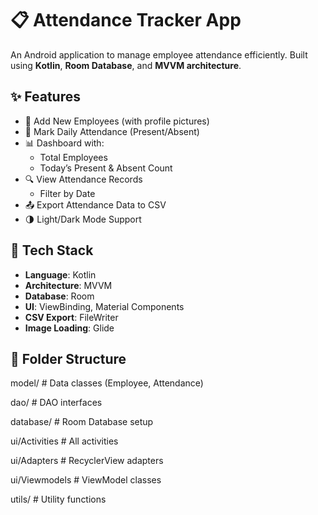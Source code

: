 # 📋 Attendance Tracker App

An Android application to manage employee attendance efficiently. Built using **Kotlin**, **Room Database**, and **MVVM architecture**.

## ✨ Features

- 👤 Add New Employees (with profile pictures)
- 📆 Mark Daily Attendance (Present/Absent)
- 📊 Dashboard with:
  - Total Employees
  - Today’s Present & Absent Count
- 🔍 View Attendance Records
  - Filter by Date
- 📤 Export Attendance Data to CSV
- 🌗 Light/Dark Mode Support

## 🧱 Tech Stack

- **Language**: Kotlin
- **Architecture**: MVVM
- **Database**: Room
- **UI**: ViewBinding, Material Components
- **CSV Export**: FileWriter
- **Image Loading**: Glide

## 📁 Folder Structure

model/ # Data classes (Employee, Attendance)

dao/ # DAO interfaces

database/ # Room Database setup

ui/Activities # All activities

ui/Adapters # RecyclerView adapters

ui/Viewmodels # ViewModel classes

utils/ # Utility functions
